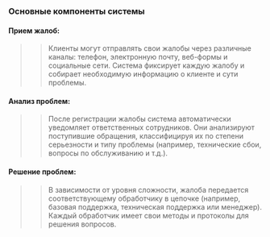 ### Основные компоненты системы

#### Прием жалоб:
>> Клиенты могут отправлять свои жалобы через различные каналы: телефон, электронную почту, веб-формы и социальные сети. Система фиксирует каждую жалобу и собирает необходимую информацию о клиенте и сути проблемы.

#### Анализ проблем:
>> После регистрации жалобы система автоматически уведомляет ответственных сотрудников. Они анализируют поступившие обращения, классифицируя их по степени серьезности и типу проблемы (например, технические сбои, вопросы по обслуживанию и т.д.).

#### Решение проблем:
>> В зависимости от уровня сложности, жалоба передается соответствующему обработчику в цепочке (например, базовая поддержка, техническая поддержка или менеджер). Каждый обработчик имеет свои методы и протоколы для решения вопросов.
